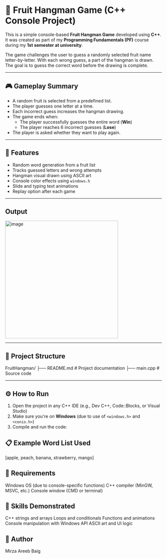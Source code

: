 # 🍓 Fruit Hangman Game (C++ Console Project)

This is a simple console-based **Fruit Hangman Game** developed using **C++**.  
It was created as part of my **Programming Fundamentals (PF)** course during my **1st semester at university**.

The game challenges the user to guess a randomly selected fruit name letter-by-letter. With each wrong guess, a part of the hangman is drawn. The goal is to guess the correct word before the drawing is complete.

---

## 🎮 Gameplay Summary

- A random fruit is selected from a predefined list.
- The player guesses one letter at a time.
- Each incorrect guess increases the hangman drawing.
- The game ends when:
  - The player successfully guesses the entire word (**Win**)
  - The player reaches 6 incorrect guesses (**Lose**)
- The player is asked whether they want to play again.

---

## 🧱 Features

- Random word generation from a fruit list
- Tracks guessed letters and wrong attempts
- Hangman visual drawn using ASCII art
- Console color effects using `windows.h`
- Slide and typing text animations
- Replay option after each game

---

## Output
<img width="363" height="378" alt="image" src="https://github.com/user-attachments/assets/d54a072b-80bb-4fdf-8cf0-fd4167699d66" />

---

## 📁 Project Structure

FruitHangman/
├── README.md # Project documentation
├── main.cpp # Source code

---

## ⚙️ How to Run

1. Open the project in any C++ IDE (e.g., Dev C++, Code::Blocks, or Visual Studio)
2. Make sure you're on **Windows** (due to use of `<windows.h>` and `<conio.h>`)
3. Compile and run the code:

## 📋 Example Word List Used
[apple, peach, banana, strawberry, mango]

## 📌 Requirements
Windows OS (due to console-specific functions)
C++ compiler (MinGW, MSVC, etc.)
Console window (CMD or terminal)

## 🧠 Skills Demonstrated
C++ strings and arrays
Loops and conditionals
Functions and animations
Console manipulation with Windows API
ASCII art and UI logic

## 👤 Author
Mirza Areeb Baig


